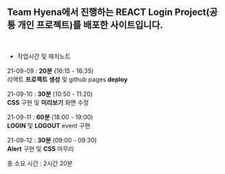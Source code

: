 ## Team Hyena에서 진행하는 REACT Login Project(공통 개인 프로젝트)를 배포한 사이트입니다.

<br>

- 작업시간 및 패치노트

21-09-09 : **20분** (16:15 - 16:35)
<br>
리액트 **프로젝트 생성** 및 github pages **deploy**
<br>

21-09-10 : **30분** (10:50 - 11:20)
<br>
**CSS** 구현 및 **미리보기** 화면 수정
<br>

21-09-11 : **60분** (18:00 - 19:00)
<br>
**LOGIN** 및 **LOGOUT** event 구현
<br>

21-09-12 : **30분** (09:00 - 09:30)
<br>
**Alert** 구현 및 **CSS** 마무리
<br>

총 소요 시간 : 2시간 20분